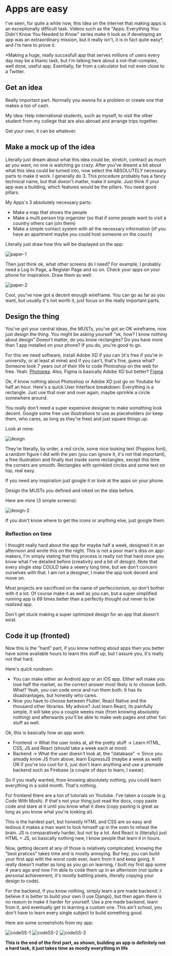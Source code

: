 # Apps are easy

I've seen, for quite a while now, this idea on the internet that making apps is an exceptionally difficult task. Videos such as the "Apps: Everything You Didn't Know You Needed to Know" series make it look as if developing an app was an extraordinary mission, but it really isn't, it is in fact quite easy*, and I'm here to prove it.

*Making a huge, really succesfull app that serves millions of users every day may be a titanic task, but I'm talking here about a not-that-complex, well done, useful app. Esentially, far from a calculator but not even close to a Twitter.

## Get an idea

Really important part. Normally you wanna fix a problem or create one that makes a ton of cash.

My idea: Help international students, such as myself, to visit the other student from my college that are also abroad and arrange trips together.

Get your own, it can be whatever.

## Make a mock up of the idea

Literally just dream about what this idea could be, stretch, contract as much as you want, no one is watching go crazy.
After you've dreamt a bit about what this idea could be turned into, now select the ABSOLUTELY necessary parts to make it work.
I generally do 3. This procedure probably has a fancy technical name, but that doesn't matter, make it simple. Just think if your app was a building, which features would be the pillars. You need good pillars.

My Apps's 3 absolutely necessary parts: 
- Make a map that shows the people
- Make a multi person trip organizer (so that if some people want to visit a country others can join them) 
- Make a simple contact system with all the necessary information (iif you have an apartment maybe you could host someone on the couch) 

Literally just draw how this will be displayed on the app:

![paper-1](../assets/apps-are-easy/paper-1.jpeg)

Then just think ok, what other screens do I need? For example, I probably need a Log In Page, a Register Page and so on. Check your apps on your phone for inspiration. Draw them as well:

![paper-2](../assets/apps-are-easy/paper-2.jpeg)

Cool, you've now got a decent enough wireframe. You can go as far as you want, but usually it's not worth it, just focus on the really important parts.

## Design the thing

You've got your central ideas, the MUSTs, you've got an OK wireframe, now just design the thing. You might be asking yourself "ok, how? I know nothing about design" Doesn't matter, do you know rectangles? Do you have more than 1 app installed on your phone? If you do, you're good to go.

For this we need software, install Adobe XD if you can (it's free if you're in university, or at least at mine) and if you can't, that's fine, guess what? Someone took 7 years out of their life to code Photoshop on the web for free. Yeah. [Photopea](https://www.photopea.com). Also, Figma is basically Adobe XD but better? [Figma](https://www.figma.com)

Ok, if know nothing about Photoshop or Adobe XD just go on Youtube for half an hour. Here's a quick User Interface breakdown: Everything is a rectangle. Just use that over and over again, maybe sprinkle a circle somewhere around.

You really don't need a super expensive designer to make something look decent. Google some free use illustrations to use as placeholders (or keep them, who cares, as long as they're free) and just square things up.

Look at mine:

![design](../assets/apps-are-easy/design-1.jpg)

They're literally, by order, a red circle, some nice looking text (Poppins font), a random figure I did with the pen (you can ignore it, it's not that important), a free illustration and finally text inside some rectangles, except this time the corners are smooth. Rectangles with sprinkled circles and some text on top, real easy.

If you need any inspiration just google it or look at the apps on your phone. 

Design the MUSTs you defined and inked on the step before.

Here are mine (3 simple screens):

![design-2](../assets/apps-are-easy/design-2.jpg)

If you don't know where to get the icons or anything else, just google them.

### Reflection on time

I thought really hard about the app for maybe half a week, designed it in an afternoon and wrote this on the night. This is not a poor man's diss on app-makers, I'm simply stating that this process is really not that hard once you know what I've detailed before (creativity and a bit of deisgn). Note that every single step COULD take a veeery long time, but we don't concern ourselves with that. I am not a designer, I make the app look decent and move on. 

Most projects are sacrificed on the name of perfeccionism, so don't bother with it a lot. Of course make it as well as you can, but a super simplified running app is 69 times better than a perfectly thought out never to be realized app.

Don't get stuck making a super optimized design for an app that doesn't exist.

## Code it up (fronted)

Now this is the "hard" part, if you know nothing about apps then you better have some available hours to learn this stuff up, but I assure you, it's really not that hard.

Here's quick rundown: 
- You can make either an Android app or an iOS app. Either will make you lose half the market, so the correct answer most likely is to choose both. What? Yeah, you can code once and run them both. It has its disadvantages, but honestly who cares.
- Now you have to choose between Flutter, React Native and the thousand other libraries. My advice? Just learn React, its painfully simple, it will take you a couple weeks max (from knowing absolutely nothing) and afterwards you'll be able to make web pages and other fun stuff as well.

Ok, this is basically how an app work:
- Frontend -> What the user looks at, all the pretty stuff -> Learn HTML, CSS, JS and React (should take a week each at most)
- Backend -> What the user doesn't look at, the "database" -> Since you already know JS from above, learn ExpressJS (maybe a week as well) OR if you're too cool for it, just don't learn anything and use a premade backend such as Firebase (a couple of days to learn, I swear).

So if you really wanted, from knowing absolutely nothing, you could learn everything in a solid month. That's nothing.

For frontend there are a ton of tutorials on Youtube. I've taken a couple (e.g. Code With Mosh). If that's not your thing just read the docs, copy paste code and stare at it until you know what it does (copy pasting is great as long as you know what you're looking at).

This is the hardest part, but honestly HTML and CSS are so easy and tedious it makes a man want to lock himself up in the oven to reheat the brain.
JS is comparatively harder, but not by a lot. And React is (literally) just HTML + JS, so basically nothing new, I know people that learn it in hours.

Now, getting decent at any of those is relatively complicated, knowing the "best pratices" takes time and is mostly annoying. But hey, you can build your first app with the worst code ever, learn from it and keep going. It really doesn't matter as long as you go on learning, I built my first app some 4 years ago and now I'm able to code them up in an afternoon (not quite a personal achievement, it's mostly battling pixels, literally copying your design to code).

For the backend, if you know nothing, simply learn a pre made backend. I believe it is better to build your own (I use Django), but then again there is no reason to make it harder for yourself. Use a pre made backend, learn from it, and eventually get to learning a custom one. This ain't school, you don't have to learn every single subject to build something good.

Here are some screenshots from my app:

![codeSS-1](../assets/apps-are-easy/code-1.jpeg)
![codeSS-2](../assets/apps-are-easy/code-2.jpeg)
![codeSS-3](../assets/apps-are-easy/code-3.jpeg)

**This is the end of the first part, as shown, building an app is definitely not a hard task, it just takes time as mostly everything in life**

